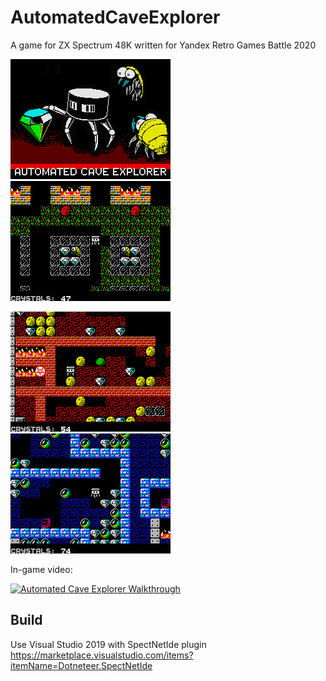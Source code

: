 # AutomatedCaveExplorer
A game for ZX Spectrum 48K written for Yandex Retro Games Battle 2020

<img src="https://raw.githubusercontent.com/Imp5/AutomatedCaveExplorer/master/Screenshots/screen0.png" /> <img src="https://raw.githubusercontent.com/Imp5/AutomatedCaveExplorer/master/Screenshots/screen1.png" />

<img src="https://raw.githubusercontent.com/Imp5/AutomatedCaveExplorer/master/Screenshots/screen2.png" /> <img src="https://raw.githubusercontent.com/Imp5/AutomatedCaveExplorer/master/Screenshots/screen3.png" />

In-game video:

[![Automated Cave Explorer Walkthrough](https://img.youtube.com/vi/RaLi_eozBaU/0.jpg)](https://www.youtube.com/watch?v=RaLi_eozBaU "Automated Cave Explorer Walkthrough")

## Build
Use Visual Studio 2019 with SpectNetIde plugin https://marketplace.visualstudio.com/items?itemName=Dotneteer.SpectNetIde
